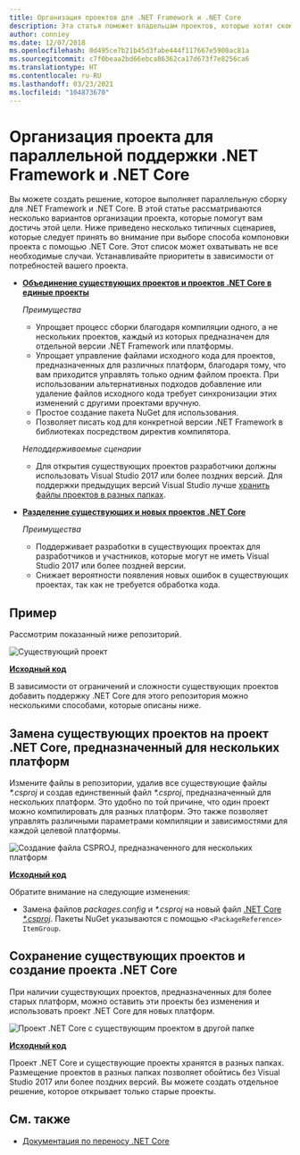 ```yaml
---
title: Организация проектов для .NET Framework и .NET Core
description: Эта статья поможет владельцам проектов, которые хотят скомпилировать свое решение одновременно для .NET Framework и .NET Core.
author: conniey
ms.date: 12/07/2018
ms.openlocfilehash: 0d495ce7b21b45d3fabe444f117667e5908ac81a
ms.sourcegitcommit: c7f0beaa2bd66ebca86362ca17d673f7e8256ca6
ms.translationtype: HT
ms.contentlocale: ru-RU
ms.lasthandoff: 03/23/2021
ms.locfileid: "104873670"
---
```

# <a name="organize-your-project-to-support-both-net-framework-and-net-core"></a>Организация проекта для параллельной поддержки .NET Framework и .NET Core

Вы можете создать решение, которое выполняет параллельную сборку для .NET Framework и .NET Core. В этой статье рассматриваются несколько вариантов организации проекта, которые помогут вам достичь этой цели. Ниже приведено несколько типичных сценариев, которые следует принять во внимание при выборе способа компоновки проекта с помощью .NET Core. Этот список может охватывать не все необходимые случаи. Устанавливайте приоритеты в зависимости от потребностей вашего проекта.

- [**Объединение существующих проектов и проектов .NET Core в единые проекты**](#replace-existing-projects-with-a-multi-targeted-net-core-project)

  *Преимущества*
  - Упрощает процесс сборки благодаря компиляции одного, а не нескольких проектов, каждый из которых предназначен для отдельной версии .NET Framework или платформы.
  - Упрощает управление файлами исходного кода для проектов, предназначенных для различных платформ, благодаря тому, что вам приходится управлять только одним файлом проекта. При использовании альтернативных подходов добавление или удаление файлов исходного кода требует синхронизации этих изменений с другими проектами вручную.
  - Простое создание пакета NuGet для использования.
  - Позволяет писать код для конкретной версии .NET Framework в библиотеках посредством директив компилятора.

  *Неподдерживаемые сценарии*
  - Для открытия существующих проектов разработчики должны использовать Visual Studio 2017 или более поздних версий. Для поддержки предыдущих версий Visual Studio лучше [хранить файлы проектов в разных папках](#support-vs).

- <a name="support-vs"></a>[**Разделение существующих и новых проектов .NET Core**](#keep-existing-projects-and-create-a-net-core-project)

  *Преимущества*
  - Поддерживает разработки в существующих проектах для разработчиков и участников, которые могут не иметь Visual Studio 2017 или более поздней версии.
  - Снижает вероятности появления новых ошибок в существующих проектах, так как не требуется обработка кода.

## <a name="example"></a>Пример

Рассмотрим показанный ниже репозиторий.

![Существующий проект](./media/project-structure/existing-project-structure.png)

[**Исходный код**](https://github.com/dotnet/samples/tree/main/framework/libraries/migrate-library/)

В зависимости от ограничений и сложности существующих проектов добавить поддержку .NET Core для этого репозитория можно несколькими способами, которые описаны ниже.

## <a name="replace-existing-projects-with-a-multi-targeted-net-core-project"></a>Замена существующих проектов на проект .NET Core, предназначенный для нескольких платформ

Измените файлы в репозитории, удалив все существующие файлы *\*.csproj* и создав единственный файл *\*.csproj*, предназначенный для нескольких платформ. Это удобно по той причине, что один проект можно компилировать для разных платформ. Это также позволяет управлять различными параметрами компиляции и зависимостями для каждой целевой платформы.

![Создание файла CSPROJ, предназначенного для нескольких платформ](./media/project-structure/multi-targeted-project.png)

[**Исходный код**](https://github.com/dotnet/samples/tree/main/framework/libraries/migrate-library-csproj/)

Обратите внимание на следующие изменения:

- Замена файлов *packages.config* и *\*.csproj* на новый файл [.NET Core *\*.csproj*](https://github.com/dotnet/samples/tree/main/framework/libraries/migrate-library-csproj/src/Car/Car.csproj). Пакеты NuGet указываются с помощью `<PackageReference> ItemGroup`.

## <a name="keep-existing-projects-and-create-a-net-core-project"></a>Сохранение существующих проектов и создание проекта .NET Core

При наличии существующих проектов, предназначенных для более старых платформ, можно оставить эти проекты без изменения и использовать проект .NET Core для новых платформ.

![Проект .NET Core с существующим проектом в другой папке](./media/project-structure/separate-projects-same-source.png)

[**Исходный код**](https://github.com/dotnet/samples/tree/main/framework/libraries/migrate-library-csproj-keep-existing/)

Проект .NET Core и существующие проекты хранятся в разных папках. Размещение проектов в разных папках позволяет обойтись без Visual Studio 2017 или более поздних версий. Вы можете создать отдельное решение, которое открывает только старые проекты.

## <a name="see-also"></a>См. также

- [Документация по переносу .NET Core](index.md)
